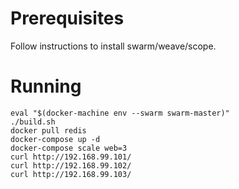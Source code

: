 # Prerequisites
Follow instructions to install swarm/weave/scope.

# Running
```
eval "$(docker-machine env --swarm swarm-master)"
./build.sh
docker pull redis
docker-compose up -d
docker-compose scale web=3
curl http://192.168.99.101/
curl http://192.168.99.102/
curl http://192.168.99.103/
```